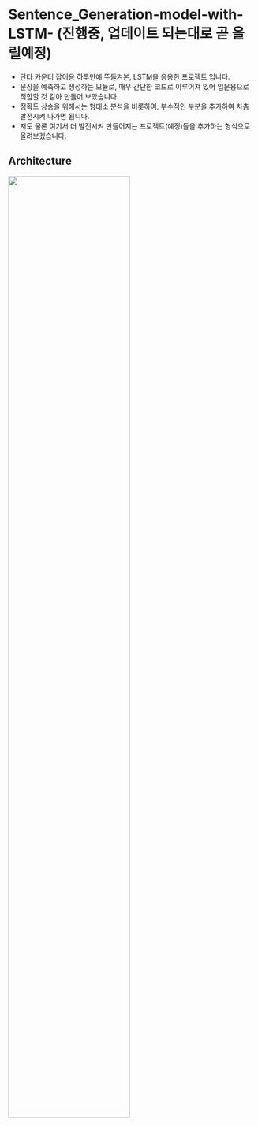 # Sentence_Generation-model-with-LSTM- (진행중, 업데이트 되는대로 곧 올릴예정)
- 단타 카운터 잡이용 하루만에 뚜들겨본, LSTM을 응용한 프로젝트 입니다.
- 문장을 예측하고 생성하는 모듈로, 매우 간단한 코드로 이루어져 있어 입문용으로 적합할 것 같아 만들어 보았습니다.
- 정확도 상승을 위해서는 형태소 분석을 비롯하여, 부수적인 부분을 추가하여 차츰 발전시켜 나가면 됩니다.
- 저도 물론 여기서 더 발전시켜 만들어지는 프로젝트(예정)들을 추가하는 형식으로 올려보겠습니다.

## Architecture
<img src="https://user-images.githubusercontent.com/79067558/108952434-c6ff3a80-76ac-11eb-9421-5ac4c3114386.png" width="70%" height="70%"><br/>
